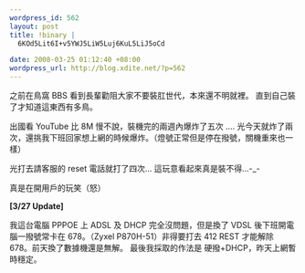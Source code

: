 ```yaml
--- 
wordpress_id: 562
layout: post
title: !binary |
  6KOd5Lit6I+v5YWJ5LiW5Luj6KuL5LiJ5oCd

date: 2008-03-25 01:12:40 +08:00
wordpress_url: http://blog.xdite.net/?p=562
---
```

之前在鳥窩 BBS 看到長輩勸阻大家不要裝肛世代，本來還不明就裡。
直到自己裝了才知道這東西有多鳥。

出國看 YouTube 比 8M 慢不說，裝機完的兩週內爆炸了五次 ....
光今天就炸了兩次，還挑我下班回家想上網的時候爆炸。（燈號正常但是停在撥號，關機重來也一樣）

光打去請客服的 reset 電話就打了四次... 
這玩意看起來真是裝不得...-_-

真是在開用戶的玩笑（怒）

<strong>[3/27 Update]</strong>

我這台電腦 PPPOE 上 ADSL 及 DHCP 完全沒問題，但是換了 VDSL 後下班開電腦一撥號常卡在 678。（Zyxel P870H-51）非得要打去 412 REST 才能解除 678。前天換了數據機還是無解。
最後我採取的作法是 硬撥+DHCP，昨天上網暫時穩定。
